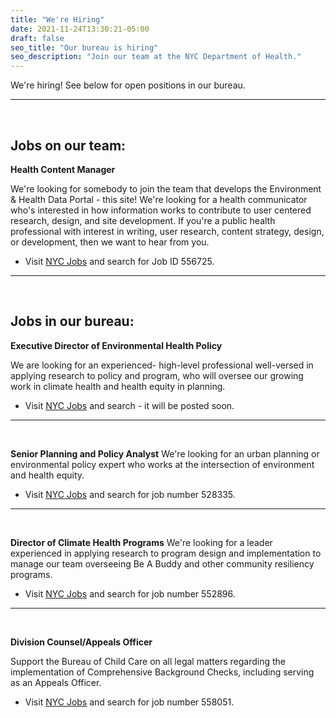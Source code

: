 ```yaml
---
title: "We're Hiring"
date: 2021-11-24T13:30:21-05:00
draft: false
seo_title: "Our bureau is hiring"
seo_description: "Join our team at the NYC Department of Health."
---
```


We're hiring! See below for open positions in our bureau.

---
<br>

## Jobs on our team:

**Health Content Manager** 

We're looking for somebody to join the team that develops the Environment & Health Data Portal - this site! We're looking for a health communicator who's interested in how information works to contribute to user centered research, design, and site development. If you're a public health professional with interest in writing, user research, content strategy, design, or development, then we want to hear from you. 
- Visit [NYC Jobs](https://www1.nyc.gov/jobs/index.page) and search for Job ID 556725.

---
<br>

## Jobs in our bureau:

**Executive Director of Environmental Health Policy**

We are looking for an experienced- high-level professional well-versed in applying research to policy and program, who will oversee our growing work in climate health and health equity in planning.
- Visit [NYC Jobs](https://www1.nyc.gov/jobs/index.page) and search - it will be posted soon.

---
<br>

**Senior Planning and Policy Analyst**
We're looking for an urban planning or environmental policy expert who works at the intersection of environment and health equity.
- Visit  [NYC Jobs](https://www1.nyc.gov/jobs/index.page) and search for job number 528335.

---
<br>

**Director of Climate Health Programs**
We're looking for a leader experienced in applying research to program design and implementation to manage our team overseeing Be A Buddy and other community resiliency programs.
- Visit  [NYC Jobs](https://www1.nyc.gov/jobs/index.page) and search for job number 552896.

---

<br>

**Division Counsel/Appeals Officer**

Support the Bureau of Child Care on all legal matters regarding the implementation of Comprehensive Background Checks, including serving as an Appeals Officer.
- Visit [NYC Jobs](https://www1.nyc.gov/jobs/index.page) and search for job number 558051.